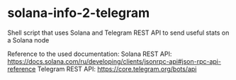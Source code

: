 # solana-info-2-telegram
Shell script that uses Solana and Telegram REST API to send useful stats on a Solana node

Reference to the used documentation:
Solana REST API: https://docs.solana.com/ru/developing/clients/jsonrpc-api#json-rpc-api-reference
Telegram REST API: https://core.telegram.org/bots/api

